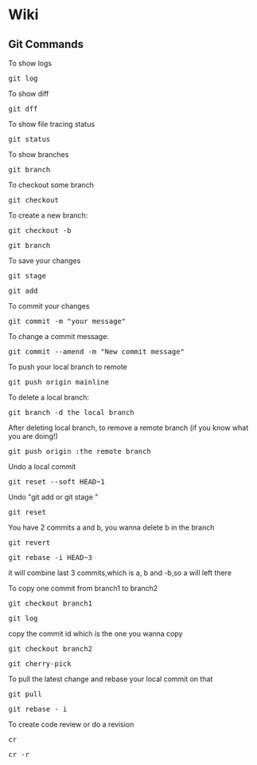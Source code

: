 # Wiki

## Git Commands

To show logs
<pre>git log</pre>
To show diff
<pre>git dff</pre>
To show file tracing status
<pre>git status</pre>
To show branches
<pre>git branch</pre>
To checkout some branch
<pre>git checkout <branch you wanna checkout></pre>
To create a new branch:
<pre>git checkout -b <your banch name></pre>
<pre>git branch <your branch name></pre>
To save your changes
<pre>git stage <filename></pre>
<pre>git add <filename></pre>
To commit your changes
<pre>git commit -m "your message"</pre>
To change a commit message:
<pre>git commit --amend -m "New commit message"</pre>
To push your local branch to remote
<pre>git push origin mainline</pre>
To delete a local branch:
<pre>git branch -d the_local_branch</pre>
After deleting local branch, to remove a remote branch (if you know what you are doing!)
<pre>git push origin :the_remote_branch</pre>
Undo a local commit
<pre>git reset --soft HEAD~1</pre>
Undo "git add <fileName> or git stage <fileName>"
<pre>git reset <fileName></pre>
You have 2 commits a and b, you wanna delete b in the branch
<pre>git revert <commit-id></pre>
<pre>git rebase -i HEAD~3</pre>
it will combine last 3 commits,which is a, b and -b,so a will left there

To copy one commit from branch1 to branch2
<pre>git checkout branch1</pre>
<pre>git log</pre>
copy the commit id which is the one you wanna copy
<pre>git checkout branch2</pre>
<pre>git cherry-pick <commit-id></pre>

To pull the latest change and rebase your local commit on that
<pre>git pull</pre>
<pre>git rebase - i</pre>

To create code review or do a revision
<pre>cr</pre>
<pre>cr -r<your cr number></pre>


